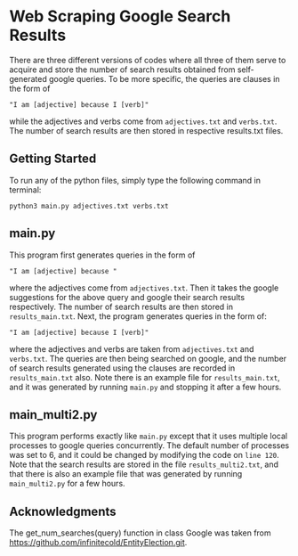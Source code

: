 # Web Scraping Google Search Results

There are three different versions of codes where all three of them serve to acquire and store the number of search results obtained from self-generated google queries. To be more specific, the queries are clauses in the form of 

```
"I am [adjective] because I [verb]" 
```

while the adjectives and verbs come from ```adjectives.txt``` and ```verbs.txt```. The number of search results are then stored in respective results.txt files.

## Getting Started

To run any of the python files, simply type the following command in terminal:

```
python3 main.py adjectives.txt verbs.txt
```

## main.py

This program first generates queries in the form of

```
"I am [adjective] because "
```

where the adjectives come from ```adjectives.txt```. Then it takes the google suggestions for the above query and google their search results respectively. The number of search results are then stored in ```results_main.txt```. Next, the program generates queries in the form of:

```
"I am [adjective] because I [verb]" 
```

where the adjectives and verbs are taken from ```adjectives.txt``` and ```verbs.txt```. The queries are then being searched on google, and the number of search results generated using the clauses are recorded in ```results_main.txt``` also. Note there is an example file for ```results_main.txt```, and it was generated by running ```main.py``` and stopping it after a few hours.

## main_multi2.py

This program performs exactly like ```main.py``` except that it uses multiple local processes to google queries concurrently. The default number of processes was set to 6, and it could be changed by modifying the code on ```line 120```. Note that the search results are stored in the file ```results_multi2.txt```, and that there is also an example file that was generated by running ```main_multi2.py``` for a few hours.

## Acknowledgments

The get_num_searches(query) function in class Google was taken from https://github.com/infinitecold/EntityElection.git.
